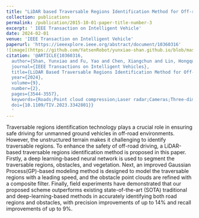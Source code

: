 ```yaml
---
title: "LiDAR based Traversable Regions Identification Method for Off-road UGV Driving"
collection: publications
permalink: /publication/2015-10-01-paper-title-number-3
excerpt: ' IEEE Transaction on Intelligent Vehicle'
date: 2024-02-01
venue: 'IEEE Transaction on Intelligent Vehicle'
paperurl: 'https://ieeexplore.ieee.org/abstract/document/10360316'
![image](https://github.com/YatsenRobot/yunxiao-shan.github.io/blob/master/images/TIV2.gif)
citation: '@ARTICLE{10360316,
  author={Shan, Yunxiao and Fu, Yao and Chen, Xiangchun and Lin, Hongquan and Zhang, Ziquan and Lin, Jun and Huang, Kai},
  journal={IEEE Transactions on Intelligent Vehicles}, 
  title={LiDAR Based Traversable Regions Identification Method for Off-Road UGV Driving}, 
  year={2024},
  volume={9},
  number={2},
  pages={3544-3557},
  keywords={Roads;Point cloud compression;Laser radar;Cameras;Three-dimensional displays;Sensors;Deep learning;Semantic segmentation;traversable regions identification;unmanned ground vehicles(UGVs)},
  doi={10.1109/TIV.2023.3342801}}
  '
---
```

Traversable regions identification technology plays a crucial role in ensuring safe driving for unmanned ground vehicles in off-road environments. However, the unstructured terrain makes it challenging to identify traversable regions. To enhance the safety of off-road driving, a LiDAR-based traversable regions identification method is proposed in this paper. Firstly, a deep learning-based neural network is used to segment the traversable regions, obstacles, and vegetation. Next, an improved Gaussian Process(GP)-based modeling method is designed to model the traversable regions with a leading speed, and the obstacle point clouds are refined with a composite filter. Finally, field experiments have demonstrated that our proposed scheme outperforms existing state-of-the-art (SOTA) traditional and deep-learning-based methods in accurately identifying both road regions and obstacles, with precision improvements of up to 14% and recall improvements of up to 9%.
